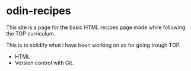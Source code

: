 # odin-recipes
This site is a page for the basic HTML recipes page made while following
the TOP curriculum.

This is to solidify what i have been working on so far going trough TOP.

- HTML
- Version control with Git.
